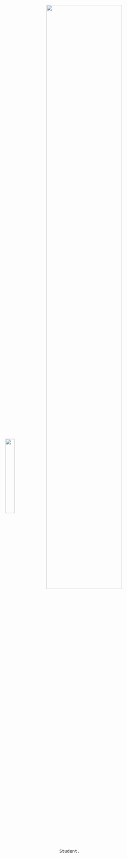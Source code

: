 <div align="center">
<img src="[[https://raw.githubusercontent.com/akioukun/akioukun/main/assets/klee.jpg](https://github.com/ilhamfauzan630/ilhamfauzan630/blob/main/assets/klee.jpg)](https://github.com/ilhamfauzan630/ilhamfauzan630/blob/main/assets/klee.jpg)" width="25%" align="center" />
<img src="https://readme-typing-svg.demolab.com?font=Inconsolata&weight=500&size=50&duration=4000&pause=300&color=A7A459&center=true&vCenter=true&multiline=true&repeat=false&random=false&width=1300&height=140&lines=hello%2C+there+%E2%9C%A9" width="70%" />
<br><br>
<pre>
    Student.
</pre>
<br><br>
</div>
